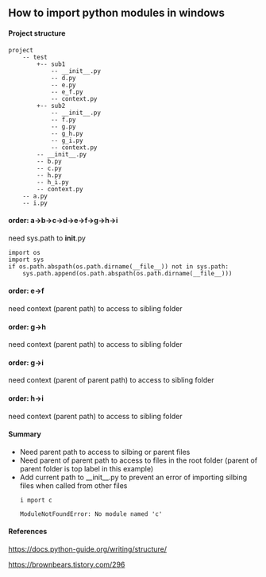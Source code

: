 ## How to import python modules in windows

#### Project structure

```
project 
    -- test 
        +-- sub1 
            -- __init__.py 
            -- d.py 
            -- e.py
            -- e_f.py
            -- context.py 
        +-- sub2 
            -- __init__.py 
            -- f.py 
            -- g.py
            -- g_h.py
            -- g_i.py
            -- context.py 
        -- __init__.py
        -- b.py 
        -- c.py
        -- h.py
        -- h_i.py
        -- context.py 
    -- a.py
    -- i.py

```

#### order: a->b->c->d->e->f->g->h->i

need sys.path to __init__.py

    import os
    import sys
    if os.path.abspath(os.path.dirname(__file__)) not in sys.path:
        sys.path.append(os.path.abspath(os.path.dirname(__file__)))

#### order: e->f

need context (parent path) to access to sibling folder

#### order: g->h

need context (parent path) to access to sibling folder

#### order: g->i

need context (parent of parent path) to access to sibling folder

#### order: h->i

need context (parent path) to access to sibling folder


#### Summary

<ul>
<li>
Need parent path to access to silbing or parent files
</li>
<li>
Need parent of parent path to access to files in the root folder (parent of parent folder is top label in this example)
</li>
<li>
Add current path to __init__.py to prevent an error of importing silbing files when called from other files

    i mport c

    ModuleNotFoundError: No module named 'c'
</li>
</ul>

#### References

https://docs.python-guide.org/writing/structure/


https://brownbears.tistory.com/296
